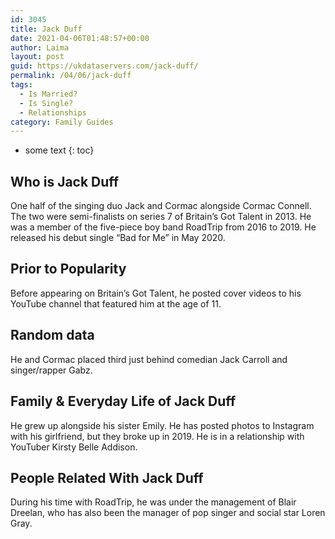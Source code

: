 ```yaml
---
id: 3045
title: Jack Duff
date: 2021-04-06T01:48:57+00:00
author: Laima
layout: post
guid: https://ukdataservers.com/jack-duff/
permalink: /04/06/jack-duff
tags:
  - Is Married?
  - Is Single?
  - Relationships
category: Family Guides
---
```


* some text
{: toc}


## Who is Jack Duff
                  
                  
                  
One half of the singing duo Jack and Cormac alongside Cormac Connell. The two were semi-finalists on series 7 of Britain&#8217;s Got Talent in 2013. He was a member of the five-piece boy band RoadTrip from 2016 to 2019. He released his debut single &#8220;Bad for Me&#8221; in May 2020.
                  
              
            
              
            
                
                
                
## Prior to Popularity
                  
                  
                  
Before appearing on Britain&#8217;s Got Talent, he posted cover videos to his YouTube channel that featured him at the age of 11. 
                  
              
            
              
            
                
                
                
## Random data
                  
                  
                  
He and Cormac placed third just behind comedian Jack Carroll and singer/rapper Gabz.
                  
              
            
              
            
                
                
                
## Family & Everyday Life of Jack Duff
                  
                  
                  
He grew up alongside his sister Emily. He has posted photos to Instagram with his girlfriend, but they broke up in 2019. He is in a relationship with YouTuber Kirsty Belle Addison.
                  
              
            
              
            
                
                
                
## People Related With Jack Duff
                  
                  
                  
During his time with RoadTrip, he was under the management of Blair Dreelan, who has also been the manager of pop singer and social star Loren Gray. 
                  
              
            
              
            
                
              
            
              
              
            
            
              
            
          
          
          